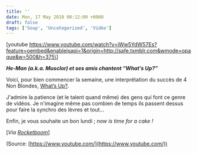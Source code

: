 ```yaml
---
title: ''
date: Mon, 17 May 2010 08:12:00 +0000
draft: false
tags: ['Soup', 'Uncategorized', 'Vidéo']
---
```


\[youtube https://www.youtube.com/watch?v=iWw5YdW57Es?feature=oembed&enablejsapi=1&origin=http://safe.txmblr.com&wmode=opaque&w=500&h=375\]

_**He-Man (a.k.a. Musclor) et ses amis chantent “What’s Up?”**_

Voici, pour bien commencer la semaine, une interprétation du succès de 4 Non Blondes, [What’s Up?](http://www.deezer.com/listen-2184743).

J'admire la patience (et le talent quand même) des gens qui font ce genre de vidéos. Je n'imagine même pas combien de temps ils passent dessus pour faire la synchro des lèvres et tout…

Enfin, je vous souhaite un bon lundi ; _now is time for a cake !_

\[_Via [Rocketboom](http://blog.rocketboom.com/post/600613224/must-see-possibly-the-most-amazing-thing-ever)_\]

(Source: [https://www.youtube.com/](https://www.youtube.com/))